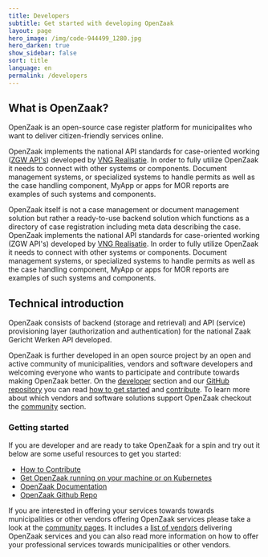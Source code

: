 ```yaml
---
title: Developers
subtitle: Get started with developing OpenZaak
layout: page
hero_image: /img/code-944499_1280.jpg
hero_darken: true
show_sidebar: false
sort: title
language: en
permalink: /developers
---
```


## What is OpenZaak?

OpenZaak is an open-source case register platform for municipalites who want to deliver citizen-friendly services online.

OpenZaak implements the national API standards for case-oriented working ([ZGW API's](https://github.com/VNG-Realisatie/gemma-zaken)) developed by [VNG Realisatie](https://www.vngrealisatie.nl/). In order to fully utilize OpenZaak it needs to connect with other systems or components. Document management systems, or specialized systems to handle permits as well as the case handling component, MyApp or apps for MOR reports are examples of such systems and components.

OpenZaak itself is not a case management or document management solution but rather a ready-to-use backend solution which functions as a directory of case registration including meta data describing the case. OpenZaak implements the national API standards for case-oriented working (ZGW API's) developed by [VNG Realisatie](https://www.vngrealisatie.nl/). In order to fully utilize OpenZaak it needs to connect with other systems or components. Document management systems, or specialized systems to handle permits as well as the case handling component, MyApp or apps for MOR reports are examples of such systems and components.

## Technical introduction

OpenZaak consists of backend (storage and retrieval) and API (service) provisioning layer (authorization and authentication) for the national Zaak Gericht Werken API developed.

OpenZaak is further developed in an open source project by an open and active community of municipalities, vendors and software developers and welcoming everyone who wants to participate and contribute towards making OpenZaak better. On the [developer](https://#developer) section and our [GitHub repository](https://github.com/open-zaak/open-zaak) you can read [how to get started](https://open-zaak.readthedocs.io/en/latest/installation/index.html#installation-index) and [contribute](https://github.com/open-zaak/open-zaak/blob/master/CONTRIBUTING.md). To learn more about which vendors and software solutions support OpenZaak checkout the [community](/community) section.

### Getting started

If you are developer and are ready to take OpenZaak for a spin and try out it below are some useful resources to get you started:

* [How to Contribute](https://github.com/open-zaak/open-zaak/blob/master/CONTRIBUTING.md)
* [Get OpenZaak running on your machine or on Kubernetes](https://open-zaak.readthedocs.io/en/latest/installation/index.html)
* [OpenZaak Documentation](https://open-zaak.readthedocs.io/en/latest/introduction/index.html)
* [OpenZaak Github Repo](https://github.com/open-zaak/open-zaak)

If you are interested in offering your services towards towards municipalities or other vendors offering OpenZaak services please take a look at the [community pages](/community). It includes a [list of vendors](/community) delivering OpenZaak services and you can also read more information on how to offer your professional services towards municipalities or other vendors.
